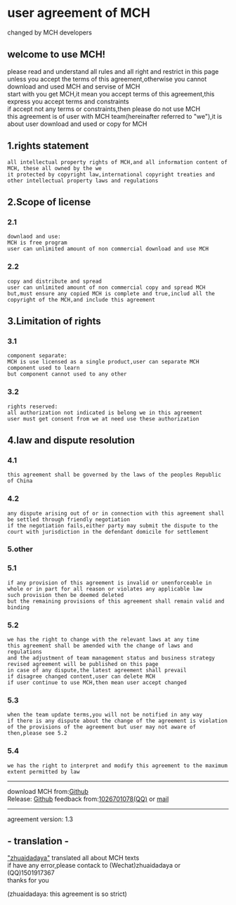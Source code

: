 # user agreement of MCH

changed by MCH developers<br>

## welcome to use MCH!
please read and understand all rules and all right and restrict in this page <br>
unless you accept the terms of this agreement,otherwise you cannot download and used MCH and servise of MCH<br>
start with you get MCH,it mean you accept terms of this agreement,this express you accept terms and constraints<br>
if accept not any terms or constraints,then please do not use MCH<br>
this agreement is of user with MCH team(hereinafter referred to "we"),it is about user download and used or copy for MCH<br>
## 1.rights statement
```
all intellectual property rights of MCH,and all information content of MCH, these all owned by the we
it protected by copyright law,international copyright treaties and other intellectual property laws and regulations
```
## 2.Scope of license
### 2.1
```
downlaod and use:
MCH is free program
user can unlimited amount of non commercial download and use MCH
```
### 2.2
```
copy and distribute and spread
user can unlimited amount of non commercial copy and spread MCH
but,must ensure any copied MCH is complete and true,includ all the copyright of the MCH,and include this agreement
```
## 3.Limitation of rights
### 3.1 
```
component separate:
MCH is use licensed as a single product,user can separate MCH component used to learn 
but component cannot used to any other 
```
### 3.2
```
rights reserved:
all authorization not indicated is belong we in this agreement
user must get consent from we at need use these authorization
```
## 4.law and dispute resolution
### 4.1 
```
this agreement shall be governed by the laws of the peoples Republic of China
```
### 4.2 
```
any dispute arising out of or in connection with this agreement shall be settled through friendly negotiation
if the negotiation fails,either party may submit the dispute to the court with jurisdiction in the defendant domicile for settlement
```

### 5.other 
### 5.1 
```
if any provision of this agreement is invalid or unenforceable in whole or in part for all reason or violates any applicable law
such provision then be deemed deleted
but the remaining provisions of this agreement shall remain valid and binding
```
### 5.2 
```
we has the right to change with the relevant laws at any time
this agreement shall be amended with the change of laws and regulations
and the adjustment of team management status and business strategy
revised agreement will be published on this page
in case of any dispute,the latest agreement shall prevail
if disagree changed content,user can delete MCH
if user continue to use MCH,then mean user accept changed
```
### 5.3 
```
when the team update terms,you will not be notified in any way
if there is any dispute about the change of the agreement is violation of the provisions of the agreement but user may not aware of
then,please see 5.2
```
### 5.4
```
we has the right to interpret and modify this agreement to the maximum extent permitted by law
```
<hr>

download MCH from:[Github](https://raw.githubusercontent.com/andogy/MCH/main/Public/MCH.jar)<br>
Release: [Github](https://github.com/zhuaidadaya/MCH/releases)
feedback from:[1026701078(QQ)](https://jq.qq.com/?_wv=1027&amp;k=xBFSpkKr) or [mail](mailto:1501917367@qq.com)
<hr>
agreement version: 1.3

## - translation -

["zhuaidadaya"](https://github.com/zhuaidadaya) translated all about MCH texts<br>
if have any error,please contack to (Wechat)zhuaidadaya or (QQ)1501917367<br>
thanks for you<br>

(zhuaidadaya: this agreement is so strict)
